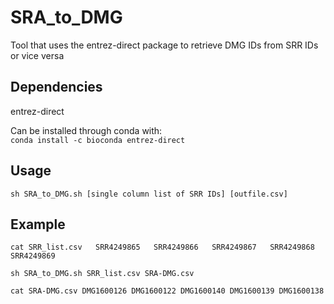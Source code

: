 # SRA_to_DMG
Tool that uses the entrez-direct package to retrieve DMG IDs from SRR IDs or vice versa  

## Dependencies
entrez-direct

Can be installed through conda with:  
``conda install -c bioconda entrez-direct``  

## Usage
``sh SRA_to_DMG.sh [single column list of SRR IDs] [outfile.csv]``  

## Example

`
cat SRR_list.csv  
SRR4249865  
SRR4249866  
SRR4249867  
SRR4249868  
SRR4249869  
`

``sh SRA_to_DMG.sh SRR_list.csv SRA-DMG.csv``  

``
cat SRA-DMG.csv
DMG1600126
DMG1600122
DMG1600140
DMG1600139
DMG1600138
``




